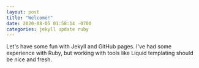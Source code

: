 ```yaml
---
layout: post
title: "Welcome!"
date: 2020-08-05 01:58:14 -0700
categories: jekyll update ruby
---
```


Let's have some fun with Jekyll and GitHub pages. I've had some experience with Ruby, but working with tools like Liquid templating should be nice and fresh.
